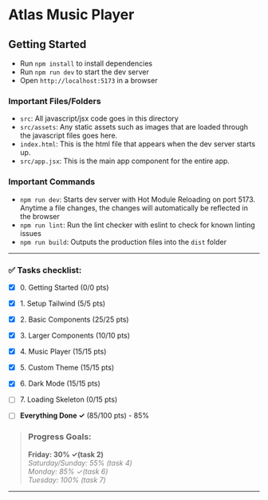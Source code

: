 # Atlas Music Player

## Getting Started

- Run `npm install` to install dependencies
- Run `npm run dev` to start the dev server
- Open `http://localhost:5173` in a browser

### Important Files/Folders

- `src`: All javascript/jsx code goes in this directory
- `src/assets`: Any static assets such as images that are loaded through the javascript files goes here.
- `index.html`: This is the html file that appears when the dev server starts up.
- `src/app.jsx`: This is the main app component for the entire app.

### Important Commands

- `npm run dev`: Starts dev server with Hot Module Reloading on port 5173. Anytime a file changes, the changes will automatically be reflected in the browser
- `npm run lint`: Run the lint checker with eslint to check for known linting issues
- `npm run build`: Outputs the production files into the `dist` folder


---

### ✅ Tasks checklist:
- [X] ​0. Getting Started (0/0 pts)
- [X] ​1. Setup Tailwind (5/5 pts)
- [X] ​2. Basic Components (25/25 pts)
- [X] ​3. Larger Components (10/10 pts)
- [X] ​4. Music Player (15/15 pts)
- [X] ​5. Custom Theme (15/15 pts)
- [X] ​6. Dark Mode (15/15 pts)
- [ ] ​7. Loading Skeleton (0/15 pts)


- [ ] **Everything Done ✓** (85/100 pts) - 85%

>### Progress Goals:
><strong>Friday: 30% ✓(task 2)</strong>  
<em style="color: gray">Saturday/Sunday: 55% (task 4)</em>  
<em style="color: gray">Monday: 85% ✓(task 6)</em>  
<em style="color: gray">Tuesday: 100% (task 7)</em>

---
